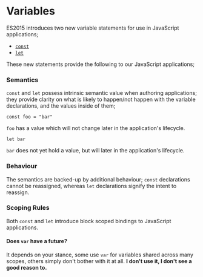 # Variables

ES2015 introduces two new variable statements for use in JavaScript applications;

- [`const`](./const)
- [`let`](./let)

These new statements provide the following to our JavaScript applications;

### **Semantics**

`const` and `let` possess intrinsic semantic value when authoring applications; they provide clarity on what is likely to happen/not happen with the variable declarations, and the values inside of them;

```
const foo = "bar"
```

`foo` has a value which will not change later in the application's lifecycle.

```
let bar
```

`bar` does not yet hold a value, but will later in the application's lifecycle.

### **Behaviour**

The semantics are backed-up by additional behaviour; `const` declarations cannot be reassigned, whereas `let` declarations signify the intent to reassign.

### **Scoping Rules**

Both `const` and `let` introduce block scoped bindings to JavaScript applications.

#### Does `var` have a future?

It depends on your stance, some use `var` for variables shared across many scopes, others simply don't bother with it at all. **I don't use it, I don't see a good reason to.**
